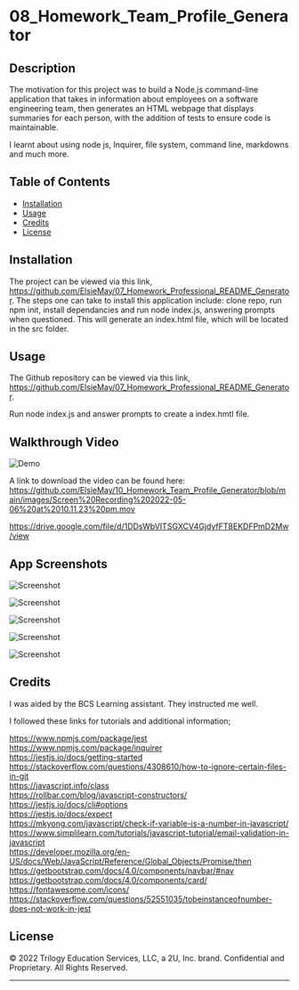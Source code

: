 # 08_Homework_Team_Profile_Generator

## Description

The motivation for this project was to build a Node.js command-line application that takes in information about employees on a software engineering team, then generates an HTML webpage that displays summaries for each person, with the addition of tests to ensure code is maintainable.

I learnt about using node js, Inquirer, file system, command line, markdowns and much more.

## Table of Contents

- [Installation](#installation)
- [Usage](#usage)
- [Credits](#credits)
- [License](#license)

## Installation

The project can be viewed via this link, https://github.com/ElsieMay/07_Homework_Professional_README_Generator. The steps one can take to install this application include: clone repo, run npm init, install dependancies and run node index.js, answering prompts when questioned. This will generate an index.html file, which will be located in the src folder.

## Usage

The Github repository can be viewed via this link, https://github.com/ElsieMay/07_Homework_Professional_README_Generator.

Run node index.js and answer prompts to create a index.hmtl file.

## Walkthrough Video

![Demo](https://github.com/ElsieMay/10_Homework_Team_Profile_Generator/blob/main/images/Screen%20Recording%202022-05-06%20at%2010.11.23%20pm.gif)

A link to download the video can be found here: <br>
https://github.com/ElsieMay/10_Homework_Team_Profile_Generator/blob/main/images/Screen%20Recording%202022-05-06%20at%2010.11.23%20pm.mov<br>

https://drive.google.com/file/d/1DDsWbVITSGXCV4GjdyfFT8EKDFPmD2Mw/view<br>

## App Screenshots

![Screenshot](https://github.com/ElsieMay/10_Homework_Team_Profile_Generator/blob/main/images/Screen%20Shot%202022-05-07%20at%209.00.13%20am.png)

![Screenshot](https://github.com/ElsieMay/10_Homework_Team_Profile_Generator/blob/main/images/Screen%20Shot%202022-05-07%20at%209.00.26%20am.png)

![Screenshot](https://github.com/ElsieMay/10_Homework_Team_Profile_Generator/blob/main/images/Screen%20Shot%202022-05-07%20at%209.00.32%20am.png)

![Screenshot](https://github.com/ElsieMay/10_Homework_Team_Profile_Generator/blob/main/images/Screen%20Shot%202022-05-07%20at%209.00.37%20am.png)

![Screenshot](https://github.com/ElsieMay/10_Homework_Team_Profile_Generator/blob/main/images/Screen%20Shot%202022-05-07%20at%209.00.42%20am.png)

## Credits

I was aided by the BCS Learning assistant. They instructed me well.

I followed these links for tutorials and additional information;

https://www.npmjs.com/package/jest<br>
https://www.npmjs.com/package/inquirer<br>
https://jestjs.io/docs/getting-started<br>
https://stackoverflow.com/questions/4308610/how-to-ignore-certain-files-in-git<br>
https://javascript.info/class<br>
https://rollbar.com/blog/javascript-constructors/<br>
https://jestjs.io/docs/cli#options<br>
https://jestjs.io/docs/expect<br>
https://mkyong.com/javascript/check-if-variable-is-a-number-in-javascript/<br>
https://www.simplilearn.com/tutorials/javascript-tutorial/email-validation-in-javascript<br>
https://developer.mozilla.org/en-US/docs/Web/JavaScript/Reference/Global_Objects/Promise/then<br>
https://getbootstrap.com/docs/4.0/components/navbar/#nav<br>
https://getbootstrap.com/docs/4.0/components/card/<br>
https://fontawesome.com/icons/<br>
https://stackoverflow.com/questions/52551035/tobeinstanceofnumber-does-not-work-in-jest<br>

## License

© 2022 Trilogy Education Services, LLC, a 2U, Inc. brand. Confidential and Proprietary. All Rights Reserved.

---
